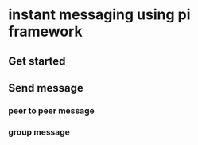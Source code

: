# instant messaging using pi framework

## Get started

## Send message

### peer to peer message

### group message